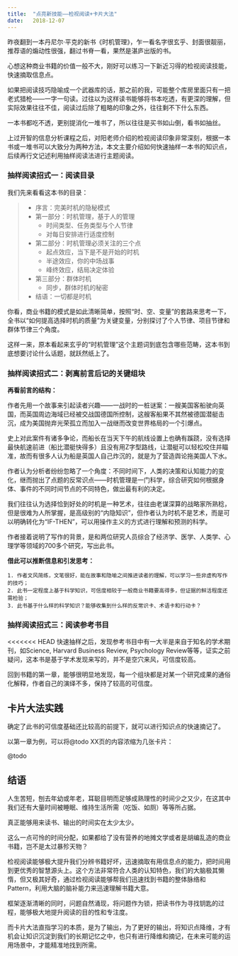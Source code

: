 ```yaml
---
title:  "点亮新技能——检视阅读+卡片大法"
date:   2018-12-07
---
```






昨夜翻到一本丹尼尔·平克的新书《时机管理》，乍一看名字很玄乎、封面很靓丽，推荐语的煽动性很强，翻过书脊一看，果然是湛庐出版的书。

心想这种商业书籍的价值一般不大，刚好可以练习一下新近习得的检视阅读技能，快速摘取信息点。

如果把阅读技巧隐喻成一个武器库的话，那之前的我，可能整个库房里面只有一把老式猎枪——一字一句读。过往以为这样读书能够将书本吃透，有更深的理解，但实际效果往往不佳，阅读过后除了粗略的印象之外，往往剩不下什么东西。

一本书都吃不透，更别提消化一堆书了，所以往往是买书如山倒，看书如抽丝。



上过开智的信息分析课程之后，对阳老师介绍的检视阅读印象非常深刻，根据一本书或一堆书可以大致分为两种方法，本文主要介绍如何快速抽样一本书的知识点，后续再行文记述利用抽样阅读法进行主题阅读。

### 抽样阅读招式一：阅读目录

我们先来看看这本书的目录：

> * 序言：完美时机的隐秘模式
> * 第一部分：时机管理，基于人的管理
>   * 时间类型、任务类型与个人节律
>   * 对每日安排进行适度控制
> * 第二部分：时机管理必须关注的三个点
>   * 起点效应，当下是不是开始的时机
>   * 半途效应，你的中场战事
>   * 峰终效应，结局决定体验
> * 第三部分：群体时机
>   - 同步，群体时机的秘密
> * 结语：一切都是时机

你看，商业书籍的模式是如此清晰简单，按照“时、空、变量”的套路来思考一下，全书以“如何提高选择时机的质量”为关键变量，分别探讨了个人节律、项目节律和群体节律三个角度。

这样一来，原本看起来玄乎的“时机管理”这个主题词到底包含哪些范畴，这本书到底想要讨论什么话题，就跃然纸上了。

### 抽样阅读招式二：剥离前言后记的关键组块

**再看前言的结构：**

作者先用一个故事来引起读者兴趣——一战时的一桩谜案：一艘美国客船驶向英国，而英国周边海域已经被交战国德国所控制，这艘客船果不其然被德国潜艇击沉，成为美国抛弃光荣孤立而加入一战继而改变世界格局的一个引爆点。

史上对此案件有诸多争论，而船长在当天下午的航线设置上也确有蹊跷，没有选择最快航速前进（船比潜艇快得多）且没有用Z字型路线，让潜艇可以轻松咬住并瞄准，故而有很多人认为船是英国人自己炸沉的，就是为了营造舆论拖美国人下水。

作者认为分析者纷纷忽略了一个角度：不同时间下，人类的决策和认知能力的变化，继而抛出了点题的反常识点——时机管理是一门科学，综合研究如何根据身体、事件的不同时间节点的不同特色，做出最有利的决定。

我们往往认为选择恰到好处的时机是一种艺术，往往由老谋深算的战略家所熟稔，但是很难为人所掌握，是高级别的“内隐知识”，但作者认为时机不是艺术，而是可以明确转化为“IF-THEN”，可以用操作主义的方式进行理解和预测的科学。

作者接着说明了写作的背景，是和两位研究人员综合了经济学、医学、人类学、心理学等领域的700多个研究，写出此书。

**借此可以推断信息和引发思考：**

 	1. 作者文风简练，文笔很好，能在故事和隐喻之间推进读者的理解，可以学习一些非虚构写作的技巧；
 	2. 此书一定程度上基于科学知识，可信度相较于一般商业书籍要高得多，但证据的鲜活程度还需检验；
 	3. 此书基于什么样的科学知识？能够收集到什么样的反常识卡、术语卡和行动卡？

### 抽样阅读招式三：阅读参考书目

<<<<<<< HEAD
快速抽样之后，发现参考书目中有一大半是来自于知名的学术期刊，如Science, Harvard Business Review, Psychology Review等等，证实之前疑问，这本书是基于学术发现来写的，并不是空穴来风，可信度较高。

回到书籍的第一章，能够很明显地发现，每一个组块都是对某一个研究成果的通俗化解释，作者自己的演绎不多，保持了较高的可信度。



## 卡片大法实践

确定了此书的可信度基础还比较高的前提下，就可以进行知识点的快速摘记了。

以第一章为例，可以将@todo XX页的内容浓缩为几张卡片：

@todo





## 结语

人生苦短，刨去年幼或年老，耳聪目明而足够成熟理性的时间少之又少，在这其中我们还有大量时间被睡眠、维持生活所需（吃饭、如厕）等等所占据。

真正能够用来读书、输出的时间实在太少太少。

这么一点可怜的时间分配，如果都给了没有营养的地摊文学或者是胡编乱造的商业书籍，岂不是太过暴殄天物？

检视阅读能够极大提升我们分辨书籍好坏，迅速摘取有用信息点的能力，把时间用到更优秀的智慧源头上。这个方法非常符合人类的认知特色，我们的大脑极其懒惰，但又极其好奇，通过检视阅读能够帮我们迅速找到书籍的整体脉络和Pattern，利用大脑的脑补能力来迅速理解书籍大意。

框架逐渐清晰的同时，问题自然涌现，将问题作为锁，把读书作为寻找钥匙的过程，能够极大地提升阅读的目的性和专注度。

而卡片大法直指学习的本质，是为了输出，为了更好的输出，将知识点降维，才有机会让知识沉淀到我们的长期记忆之中，也只有进行降维和摘记，在未来可能的运用场景中，才能精准地找到所需。
